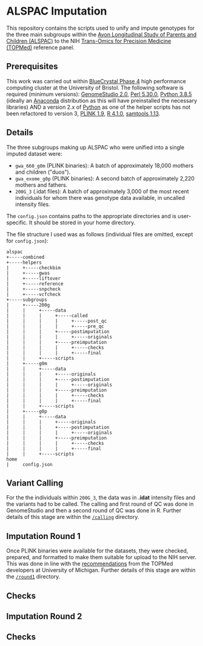 # ALSPAC Imputation

This repository contains the scripts used to unify and impute genotypes for the three main subgroups within the [Avon Longitudinal Study of Parents and Children (ALSPAC)][alspac] to the NIH [Trans-Omics for Precision Medicine (TOPMed)][topmed] reference panel.

## Prerequisites

This work was carried out within [BlueCrystal Phase 4][bc4] high performance computing cluster at the University of Bristol. The following software is required (minimum versions): [GenomeStudio 2.0][genomestudio], [Perl 5.30.0][perl], [Python 3.8.5][python] (ideally an [Anaconda][anaconda] distribution as this will have preinstalled the necessary libraries) AND a version 2.x of [Python][python] as one of the helper scripts has not been refactored to version 3, [PLINK 1.9][plink], [R 4.1.0][r], [samtools 1.13][samtools].

## Details

The three subgroups making up ALSPAC who were unified into a single imputed dataset were:

* `gwa_660_g0m` (PLINK binaries): A batch of approximately 18,000 mothers and children ("duos").
* `gwa_exome_g0p` (PLINK binaries): A second batch of approximately 2,220 mothers and fathers.
* `200G_3` (.idat files): A batch of approximately 3,000 of the most recent individuals for whom there was genotype data available, in uncalled intensity files.

The `config.json` contains paths to the appropriate directories and is user-specific. It should be stored in your home directory.

The file structure I used was as follows (individual files are omitted, except for `config.json`):

```
alspac
+-----combined
+-----helpers
|     +-----checkbim
|     +-----gwas
|     +-----liftover
|     +-----reference
|     +-----snpcheck
|     +-----vcfcheck
+-----subgroups
|     +-----200g
|     |     +-----data
|     |     |     +-----called
|     |     |     |     +-----post_qc
|     |     |     |     +-----pre_qc
|     |     |     +-----postimputation
|     |     |     |     +-----originals
|     |     |     +-----preimputation
|     |     |     |     +-----checks
|     |     |     |     +-----final
|     |     +-----scripts
|     +-----g0m
|     |     +-----data
|     |     |     +-----originals
|     |     |     +-----postimputation
|     |     |     |     +-----originals
|     |     |     +-----preimputation
|     |     |     |     +-----checks
|     |     |     |     +-----final
|     |     +-----scripts
|     +-----g0p
|     |     +-----data
|     |     |     +-----originals
|     |     |     +-----postimputation
|     |     |     |     +-----originals
|     |     |     +-----preimputation
|     |     |     |     +-----checks
|     |     |     |     +-----final
|     |     +-----scripts
home
|     config.json
```

## Variant Calling

For the the individuals within `200G_3`, the data was in **.idat** intensity files and the variants had to be called. The calling and first round of QC was done in GenomeStudio and then a second round of QC was done in R. Further details of this stage are within the [`/calling`][calling] directory.

## Imputation Round 1

Once PLINK binaries were available for the datasets, they were checked, prepared, and formatted to make them suitable for upload to the NIH server. This was done in line with the [recommendations][topmed_doc] from the TOPMed developers at University of Michigan. Further details of this stage are within the [`/round1`][round1] directory.

## Checks

## Imputation Round 2

## Checks

[alspac]: http://www.bristol.ac.uk/alspac/
[anaconda]: https://www.anaconda.com/
[bc4]: https://www.acrc.bris.ac.uk/acrc/phase4.htm
[calling]: https://github.com/nbashir97/alspac_imputation/tree/main/calling
[genomestudio]: https://emea.support.illumina.com/array/array_software/genomestudio/downloads.html
[perl]: https://www.perl.org/
[python]: https://www.python.org/
[plink]: https://www.cog-genomics.org/plink/
[r]: https://cran.r-project.org/bin/windows/base/
[round1]: https://github.com/nbashir97/alspac_imputation/tree/main/round1
[samtools]: http://www.htslib.org/
[topmed]: https://imputation.biodatacatalyst.nhlbi.nih.gov/
[topmed_doc]: https://topmedimpute.readthedocs.io/en/latest/
